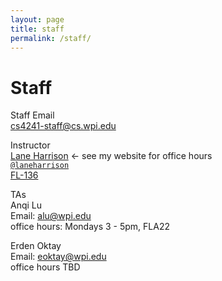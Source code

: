 ```yaml
---
layout: page
title: staff
permalink: /staff/
---
```


# Staff
Staff Email  
cs4241-staff@cs.wpi.edu

Instructor  
[Lane Harrison](http://web.cs.wpi.edu/~ltharrison/) <- see my website for office hours  
[`@laneharrison`](http://twitter.com/laneharrison/)  
[FL-136](http://myatlascms.com/map/?id=609&mrkIid=105239)  

TAs   
Anqi Lu  
Email: alu@wpi.edu   
office hours: Mondays 3 - 5pm, FLA22

Erden Oktay  
Email: eoktay@wpi.edu  
office hours TBD  

